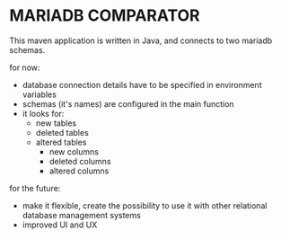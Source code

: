 # MARIADB COMPARATOR

This maven application is written in Java, and connects to two mariadb schemas.

for now:
- database connection details have to be specified in environment variables
- schemas (it's names) are configured in the main function
- it looks for:
  - new tables
  - deleted tables
  - altered tables
    - new columns
    - deleted columns
    - altered columns


for the future:
  - make it flexible, create the possibility to use it with other relational database management systems 
  - improved UI and UX